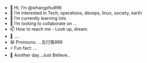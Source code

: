 - 👋 Hi, I’m @whangzhu996
- 👀 I’m interested in Tech, operations, devops, linux, society, earth
- 🌱 I’m currently learning lots
- 💞️ I’m looking to collaborate on ...
- 📫 How to reach me - Look up, dream.
- 👀 ....
- 😄 Pronouns: ...五行珠996
- ⚡ Fun fact: ...
- 🌊 Another day...Just Believe..

<!---
whangzhu996/whangzhu996 is a ✨ special ✨ repository because its `README.md` (this file) appears on your GitHub profile.
You can click the Preview link to take a look at your changes.
--->
